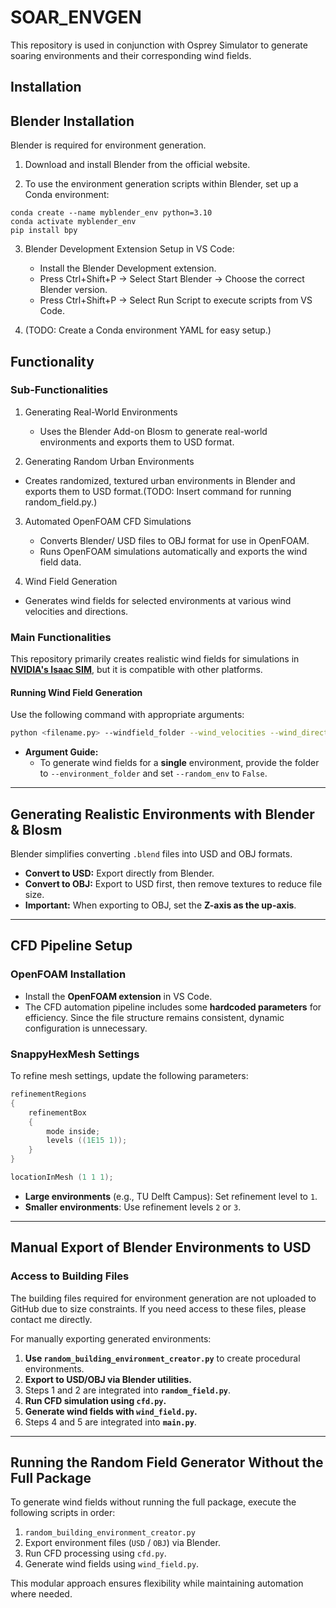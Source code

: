 # SOAR_ENVGEN

This repository is used in conjunction with Osprey Simulator to generate soaring environments and their corresponding wind fields.

## Installation

## Blender Installation

Blender is required for environment generation.

1. Download and install Blender from the official website.

2. To use the environment generation scripts within Blender, set up a Conda environment:
```
conda create --name myblender_env python=3.10
conda activate myblender_env
pip install bpy
```
3. Blender Development Extension Setup in VS Code:
    - Install the Blender Development extension.
    - Press Ctrl+Shift+P → Select Start Blender → Choose the correct Blender version.
    - Press Ctrl+Shift+P → Select Run Script to execute scripts from VS Code.

4. (TODO: Create a Conda environment YAML for easy setup.)

## Functionality
### Sub-Functionalities

1. Generating Real-World Environments
    - Uses the Blender Add-on Blosm to generate real-world environments and exports them to USD format.

2. Generating Random Urban Environments
- Creates randomized, textured urban environments in Blender and exports them to USD format.(TODO: Insert command for running random_field.py.)

3. Automated OpenFOAM CFD Simulations
    - Converts Blender/ USD files to OBJ format for use in OpenFOAM.
    - Runs OpenFOAM simulations automatically and exports the wind field data.

4. Wind Field Generation
- Generates wind fields for selected environments at various wind velocities and directions.

### Main Functionalities

This repository primarily creates realistic wind fields for simulations in **[NVIDIA's Isaac SIM](https://developer.nvidia.com/isaac-sim)**, but it is compatible with other platforms.

#### Running Wind Field Generation

Use the following command with appropriate arguments:

```bash
python <filename.py> --windfield_folder --wind_velocities --wind_directions --random_env:bool --environment_folder:str default=None --n_of_random_envs:int
```

- **Argument Guide:**
  - To generate wind fields for a **single** environment, provide the folder to `--environment_folder` and set `--random_env` to `False`.

---

## Generating Realistic Environments with Blender & Blosm

Blender simplifies converting `.blend` files into USD and OBJ formats.

- **Convert to USD:** Export directly from Blender.
- **Convert to OBJ:** Export to USD first, then remove textures to reduce file size.
- **Important:** When exporting to OBJ, set the **Z-axis as the up-axis**.

---

## CFD Pipeline Setup

### OpenFOAM Installation

- Install the **OpenFOAM extension** in VS Code.
- The CFD automation pipeline includes some **hardcoded parameters** for efficiency. Since the file structure remains consistent, dynamic configuration is unnecessary.

### SnappyHexMesh Settings

To refine mesh settings, update the following parameters:

```c
refinementRegions
{
    refinementBox
    {
        mode inside;
        levels ((1E15 1));
    }
}

locationInMesh (1 1 1);
```

- **Large environments** (e.g., TU Delft Campus): Set refinement level to `1`.
- **Smaller environments**: Use refinement levels `2` or `3`.

---

## Manual Export of Blender Environments to USD
### Access to Building Files

The building files required for environment generation are not uploaded to GitHub due to size constraints. If you need access to these files, please contact me directly.

For manually exporting generated environments:

1. **Use `random_building_environment_creator.py`** to create procedural environments.
2. **Export to USD/OBJ via Blender utilities.**
3. Steps 1 and 2 are integrated into **`random_field.py`**.
4. **Run CFD simulation using `cfd.py`.**
5. **Generate wind fields with `wind_field.py`.**
6. Steps 4 and 5 are integrated into **`main.py`**.

---

## Running the Random Field Generator Without the Full Package

To generate wind fields without running the full package, execute the following scripts in order:

1. `random_building_environment_creator.py`
2. Export environment files (`USD` / `OBJ`) via Blender.
3. Run CFD processing using `cfd.py`.
4. Generate wind fields using `wind_field.py`.

This modular approach ensures flexibility while maintaining automation where needed.